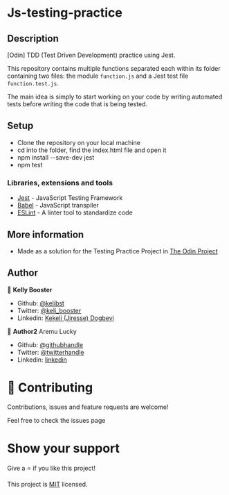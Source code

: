 # Js-testing-practice

## Description

[Odin] TDD (Test Driven Development) practice using Jest.

This repository contains multiple functions separated each within its folder containing two files: the module `function.js` and a Jest test file `function.test.js`.

The main idea is simply to start working on your code by writing automated tests before writing the code that is being tested.



## Setup

- Clone the repository on your local machine
- cd into the folder, find the index.html file and open it
- npm install --save-dev jest
- npm test

### Libraries, extensions and tools

- [Jest](https://jestjs.io/) - JavaScript Testing Framework
- [Babel](https://babeljs.io/) - JavaScript transpiler
- [ESLint](https://eslint.org/) - A linter tool to standardize code

## More information

- Made as a solution for the Testing Practice Project in [The Odin Project](https://www.theodinproject.com/lessons/testing-practice)

## Author

👤 **Kelly Booster**

- Github: [@kelibst](https://github.com/kelibst)
- Twitter: [@keli_booster](https://twitter.com/keli_booster)
- Linkedin: [Kekeli (Jiresse) Dogbevi
](https://www.linkedin.com/in/kekeli-dogbevi-jiresse/)

👤 **Author2**
Aremu Lucky

- Github: [@githubhandle](https://github.com/Luckyaremu)
- Twitter: [@twitterhandle](@luckyaremu)
- Linkedin: [linkedin]()

# 🤝 Contributing
Contributions, issues and feature requests are welcome!

Feel free to check the issues page

# Show your support
Give a ⭐️ if you like this project!

This project is [MIT](lic.url) licensed.